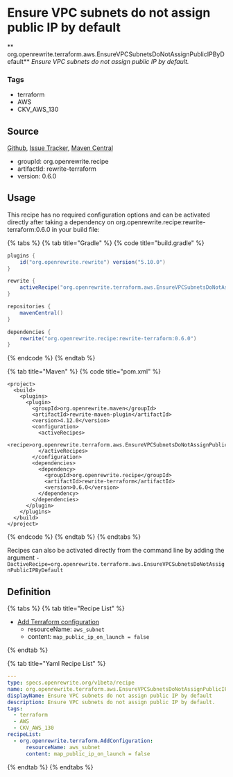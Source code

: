 # Ensure VPC subnets do not assign public IP by default

** org.openrewrite.terraform.aws.EnsureVPCSubnetsDoNotAssignPublicIPByDefault**
_Ensure VPC subnets do not assign public IP by default._

### Tags

* terraform
* AWS
* CKV_AWS_130

## Source

[Github](https://github.com/openrewrite/rewrite-terraform), [Issue Tracker](https://github.com/openrewrite/rewrite-terraform/issues), [Maven Central](https://search.maven.org/artifact/org.openrewrite.recipe/rewrite-terraform/0.6.0/jar)

* groupId: org.openrewrite.recipe
* artifactId: rewrite-terraform
* version: 0.6.0


## Usage

This recipe has no required configuration options and can be activated directly after taking a dependency on org.openrewrite.recipe:rewrite-terraform:0.6.0 in your build file:

{% tabs %}
{% tab title="Gradle" %}
{% code title="build.gradle" %}
```groovy
plugins {
    id("org.openrewrite.rewrite") version("5.10.0")
}

rewrite {
    activeRecipe("org.openrewrite.terraform.aws.EnsureVPCSubnetsDoNotAssignPublicIPByDefault")
}

repositories {
    mavenCentral()
}

dependencies {
    rewrite("org.openrewrite.recipe:rewrite-terraform:0.6.0")
}
```
{% endcode %}
{% endtab %}

{% tab title="Maven" %}
{% code title="pom.xml" %}
```markup
<project>
  <build>
    <plugins>
      <plugin>
        <groupId>org.openrewrite.maven</groupId>
        <artifactId>rewrite-maven-plugin</artifactId>
        <version>4.12.0</version>
        <configuration>
          <activeRecipes>
            <recipe>org.openrewrite.terraform.aws.EnsureVPCSubnetsDoNotAssignPublicIPByDefault</recipe>
          </activeRecipes>
        </configuration>
        <dependencies>
          <dependency>
            <groupId>org.openrewrite.recipe</groupId>
            <artifactId>rewrite-terraform</artifactId>
            <version>0.6.0</version>
          </dependency>
        </dependencies>
      </plugin>
    </plugins>
  </build>
</project>
```
{% endcode %}
{% endtab %}
{% endtabs %}

Recipes can also be activated directly from the command line by adding the argument `-DactiveRecipe=org.openrewrite.terraform.aws.EnsureVPCSubnetsDoNotAssignPublicIPByDefault`

## Definition

{% tabs %}
{% tab title="Recipe List" %}
* [Add Terraform configuration](../../terraform/addconfiguration.md)
  * resourceName: `aws_subnet`
  * content: `map_public_ip_on_launch = false`

{% endtab %}

{% tab title="Yaml Recipe List" %}
```yaml
---
type: specs.openrewrite.org/v1beta/recipe
name: org.openrewrite.terraform.aws.EnsureVPCSubnetsDoNotAssignPublicIPByDefault
displayName: Ensure VPC subnets do not assign public IP by default
description: Ensure VPC subnets do not assign public IP by default.
tags:
  - terraform
  - AWS
  - CKV_AWS_130
recipeList:
  - org.openrewrite.terraform.AddConfiguration:
      resourceName: aws_subnet
      content: map_public_ip_on_launch = false

```
{% endtab %}
{% endtabs %}
